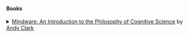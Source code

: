 #### Books
<details>
<summary> <a href="https://global.oup.com/academic/product/mindware-9780199828159?cc=us&lang=en&#">Mindware: An Introduction to the Philosophy of Cognitive Science</a> by <a href="https://www.ed.ac.uk/profile/andy-clark">Andy Clark</a></summary>
<br>
<strong>Introduction: (Not) Like a Rock</strong>
  
1. Meat Machines: Mindware as Software

2. Symbol Systems

3. Patterns, Contents, and Causes

4. Connectionism

5. Perception, Action, and the Brain

6. Robots and Artificial Life

7. Dynamics

8. Cognitive Technology: Beyond the Naked Brain

9. Extended Minds?

10. Enacting Perceptual Experience

11. Prediction Machines

12. (Not Really a) Conclusion

Appendix I. Some Backdrop: Dualism, Behaviorism, and Beyond

Appendix II . Consciousness and the Meta-Hard Problem
</details>
